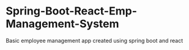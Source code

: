 # Spring-Boot-React-Emp-Management-System
Basic employee management app created using spring boot and react